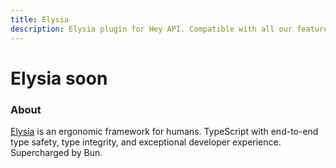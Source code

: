 ```yaml
---
title: Elysia
description: Elysia plugin for Hey API. Compatible with all our features.
---
```


<script setup lang="ts">
import FeatureStatus from '@components/FeatureStatus.vue';
</script>

# Elysia <span data-soon>soon</span>

<FeatureStatus issueNumber=2676 name="Elysia" />

### About

[Elysia](https://elysiajs.com/) is an ergonomic framework for humans. TypeScript with end-to-end type safety, type integrity, and exceptional developer experience. Supercharged by Bun.

<!--@include: ../../partials/sponsors.md-->
